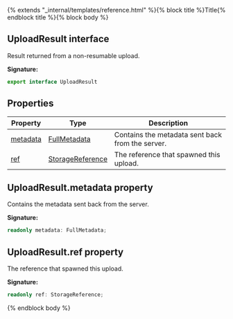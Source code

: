 {% extends "_internal/templates/reference.html" %}{% block title %}Title{% endblock title %}{% block body %}
## UploadResult interface

Result returned from a non-resumable upload.

<b>Signature:</b>

```typescript
export interface UploadResult 
```

## Properties

|  Property | Type | Description |
|  --- | --- | --- |
|  [metadata](./storage-types.uploadresult.md#uploadresultmetadata_property) | [FullMetadata](./storage-types.fullmetadata.md#fullmetadata_interface) | Contains the metadata sent back from the server. |
|  [ref](./storage-types.uploadresult.md#uploadresultref_property) | [StorageReference](./storage-types.storagereference.md#storagereference_interface) | The reference that spawned this upload. |

## UploadResult.metadata property

Contains the metadata sent back from the server.

<b>Signature:</b>

```typescript
readonly metadata: FullMetadata;
```

## UploadResult.ref property

The reference that spawned this upload.

<b>Signature:</b>

```typescript
readonly ref: StorageReference;
```
{% endblock body %}
